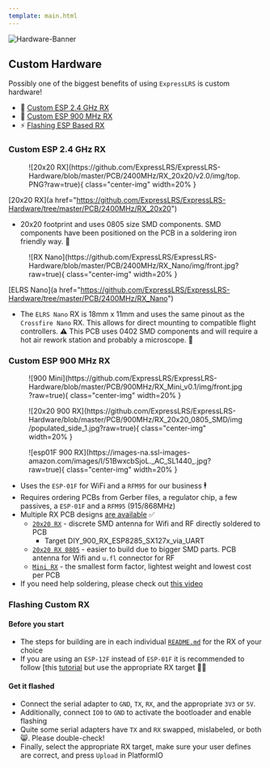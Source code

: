 ```yaml
---
template: main.html
---
```

![Hardware-Banner](https://raw.githubusercontent.com/ExpressLRS/ExpressLRS-Hardware/master/img/hardware.png)

## Custom Hardware

Possibly one of the biggest benefits of using `ExpressLRS` is custom hardware!

- 📶 [Custom ESP 2.4 GHz RX](#custom-esp-24-ghz-rx)
- 📡 [Custom ESP 900 MHz RX](#custom-esp-900-mhz-rx)
- ⚡ [Flashing ESP Based RX](#flashing-custom-rx)

### Custom ESP 2.4 GHz RX

<figure markdown>
![20x20 RX](https://github.com/ExpressLRS/ExpressLRS-Hardware/blob/master/PCB/2400MHz/RX_20x20/v2.0/img/top.PNG?raw=true){ class="center-img" width=20% }
</figure>

[20x20 RX](a href="https://github.com/ExpressLRS/ExpressLRS-Hardware/tree/master/PCB/2400MHz/RX_20x20")

- 20x20 footprint and uses 0805 size SMD components. SMD components have been positioned on the PCB in a soldering iron friendly way. 🚸 

<figure markdown>
![RX Nano](https://github.com/ExpressLRS/ExpressLRS-Hardware/blob/master/PCB/2400MHz/RX_Nano/img/front.jpg?raw=true){ class="center-img" width=20% }
</figure>

[ELRS Nano](a href="https://github.com/ExpressLRS/ExpressLRS-Hardware/tree/master/PCB/2400MHz/RX_Nano")

- The `ELRS Nano` RX is 18mm x 11mm and uses the same pinout as the `Crossfire Nano` RX. This allows for direct mounting to compatible flight controllers. ⚠️ This PCB uses 0402 SMD components and will require a hot air rework station and probably a microscope. 🔬 

### Custom ESP 900 MHz RX

<figure markdown>
![900 Mini](https://github.com/ExpressLRS/ExpressLRS-Hardware/blob/master/PCB/900MHz/RX_Mini_v0.1/img/front.jpg?raw=true){ class="center-img" width=20% }
</figure>

<figure markdown>
![20x20 900 RX](https://github.com/ExpressLRS/ExpressLRS-Hardware/blob/master/PCB/900MHz/RX_20x20_0805_SMD/img/populated_side_1.jpg?raw=true){ class="center-img" width=20% }
</figure>

<figure markdown>
![esp01F 900 RX](https://images-na.ssl-images-amazon.com/images/I/51BwxcbSjoL._AC_SL1440_.jpg?raw=true){ class="center-img" width=20% }
</figure>

* Uses the `ESP-01F` for WiFi and a `RFM95` for our business 🕴️
* Requires ordering PCBs from Gerber files, a regulator chip, a few passives, a `ESP-01F` and a `RFM95` (915/868MHz)
* Multiple RX PCB designs [are available](https://github.com/ExpressLRS/ExpressLRS-Hardware/tree/master/PCB) ✅    
    * [`20x20 RX`](https://github.com/ExpressLRS/ExpressLRS-Hardware/tree/master/PCB/900MHz/RX_20x20_0603_SMD) - discrete SMD antenna for Wifi and RF directly soldered to PCB
        * Target DIY_900_RX_ESP8285_SX127x_via_UART
    * [`20x20 RX 0805`](https://github.com/ExpressLRS/ExpressLRS-Hardware/tree/master/PCB/900MHz/RX_20x20_0805_SMD) - easier to build due to bigger SMD parts. PCB antenna for Wifi and `u.fl` connector for RF
    * [`Mini RX`](https://github.com/ExpressLRS/ExpressLRS-Hardware/tree/master/PCB/900MHz/RX_Mini_v1.1) - the smallest form factor, lightest weight and lowest cost per PCB
* If you need help soldering, please check out [this video](https://www.youtube.com/watch?v=fqHleZjTaH8)

### Flashing Custom RX

#### Before you start

* The steps for building are in each individual [`README.md`](https://github.com/ExpressLRS/ExpressLRS-Hardware/tree/master/PCB) for the RX of your choice
* If you are using an `ESP-12F` instead of `ESP-01F` it is recommended to follow [this [tutorial](https://github.com/AlessandroAU/ExpressLRS/wiki/ESP-Backpack-Addon#board-esp12f) but use the appropriate RX target 🧑‍🏫 

#### Get it flashed

* Connect the serial adapter to `GND`, `TX`, `RX`, and the appropriate `3V3` or `5V`.
* Additionally, connect `IO0` to `GND` to activate the bootloader and enable flashing
* Quite some serial adapters have `TX` and `RX` swapped, mislabeled, or both 😸. Please double-check!
* Finally, select the appropriate RX target, make sure your user defines are correct, and press `Upload` in PlatformIO
